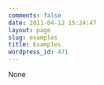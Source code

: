 ```yaml
---
comments: false
date: 2011-04-12 15:24:47
layout: page
slug: examples
title: Examples
wordpress_id: 471
---
```


None
